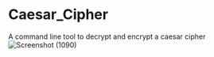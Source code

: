 # Caesar_Cipher
A command line tool to decrypt and encrypt a caesar cipher
![Screenshot (1090)](https://github.com/lietlaw97/Caesar_Cipher/assets/60701881/f02f5a69-9a01-48d9-b561-fa15388af7ce)
